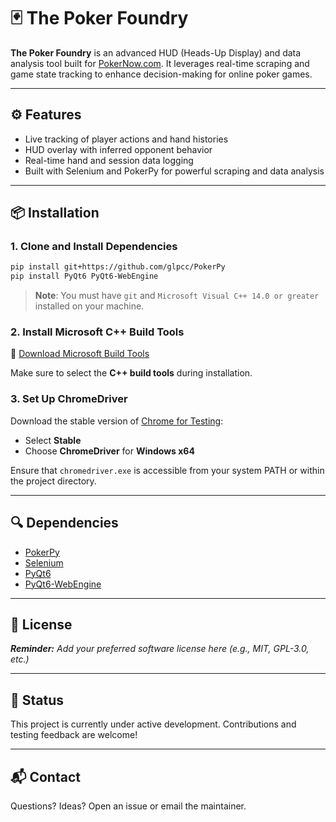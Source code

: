 # 🃏 The Poker Foundry

**The Poker Foundry** is an advanced HUD (Heads-Up Display) and data analysis tool built for [PokerNow.com](https://www.pokernow.club/). It leverages real-time scraping and game state tracking to enhance decision-making for online poker games.

---

## ⚙️ Features

- Live tracking of player actions and hand histories  
- HUD overlay with inferred opponent behavior  
- Real-time hand and session data logging  
- Built with Selenium and PokerPy for powerful scraping and data analysis  

---

## 📦 Installation

### 1. Clone and Install Dependencies

```bash
pip install git+https://github.com/glpcc/PokerPy
pip install PyQt6 PyQt6-WebEngine
```

> **Note**: You must have `git` and `Microsoft Visual C++ 14.0 or greater` installed on your machine.

### 2. Install Microsoft C++ Build Tools

🔧 [Download Microsoft Build Tools](https://visualstudio.microsoft.com/visual-cpp-build-tools/)

Make sure to select the **C++ build tools** during installation.

### 3. Set Up ChromeDriver

Download the stable version of [Chrome for Testing](https://googlechromelabs.github.io/chrome-for-testing/):

- Select **Stable**
- Choose **ChromeDriver** for **Windows x64**

Ensure that `chromedriver.exe` is accessible from your system PATH or within the project directory.

---

## 🔍 Dependencies

- [PokerPy](https://github.com/glpcc/PokerPy)  
- [Selenium](https://www.selenium.dev/)  
- [PyQt6](https://pypi.org/project/PyQt6/)  
- [PyQt6-WebEngine](https://pypi.org/project/PyQt6-WebEngine/)

---

## 📄 License

_**Reminder:** Add your preferred software license here (e.g., MIT, GPL-3.0, etc.)_

---

## 🚧 Status

This project is currently under active development. Contributions and testing feedback are welcome!

---

## 📬 Contact

Questions? Ideas? Open an issue or email the maintainer.
